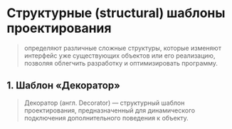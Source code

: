 # Структурные (structural) шаблоны проектирования

> определяют различные сложные структуры, которые изменяют интерфейс уже существующих объектов или его реализацию, позволяя облегчить разработку и оптимизировать программу.

## 1. Шаблон «Декоратор»

> Декоратор (англ. Decorator) — структурный шаблон проектирования, предназначенный для динамического подключения дополнительного поведения к объекту.

